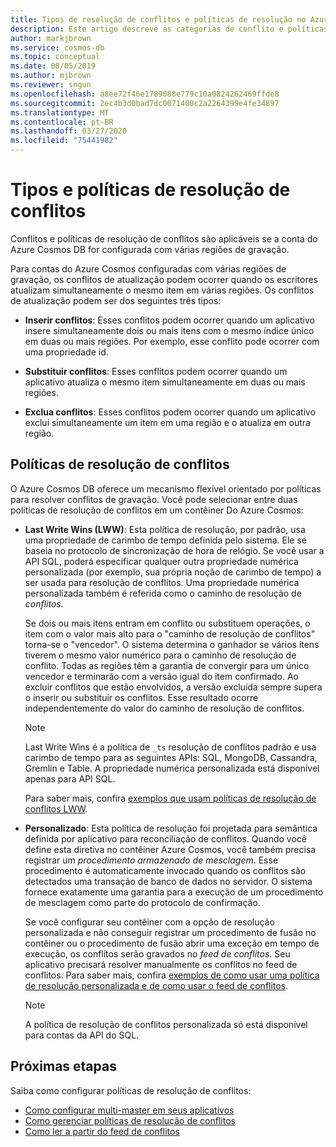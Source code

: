 ```yaml
---
title: Tipos de resolução de conflitos e políticas de resolução no Azure Cosmos DB
description: Este artigo descreve as categorias de conflito e políticas de resolução de conflitos no Azure Cosmos DB.
author: markjbrown
ms.service: cosmos-db
ms.topic: conceptual
ms.date: 08/05/2019
ms.author: mjbrown
ms.reviewer: sngun
ms.openlocfilehash: a8ee72f46e1789088e779c10a0824262469ffde8
ms.sourcegitcommit: 2ec4b3d0bad7dc0071400c2a2264399e4fe34897
ms.translationtype: MT
ms.contentlocale: pt-BR
ms.lasthandoff: 03/27/2020
ms.locfileid: "75441982"
---
```

# <a name="conflict-types-and-resolution-policies"></a>Tipos e políticas de resolução de conflitos

Conflitos e políticas de resolução de conflitos são aplicáveis se a conta do Azure Cosmos DB for configurada com várias regiões de gravação.

Para contas do Azure Cosmos configuradas com várias regiões de gravação, os conflitos de atualização podem ocorrer quando os escritores atualizam simultaneamente o mesmo item em várias regiões. Os conflitos de atualização podem ser dos seguintes três tipos:

* **Inserir conflitos**: Esses conflitos podem ocorrer quando um aplicativo insere simultaneamente dois ou mais itens com o mesmo índice único em duas ou mais regiões. Por exemplo, esse conflito pode ocorrer com uma propriedade id.

* **Substituir conflitos**: Esses conflitos podem ocorrer quando um aplicativo atualiza o mesmo item simultaneamente em duas ou mais regiões.

* **Exclua conflitos**: Esses conflitos podem ocorrer quando um aplicativo exclui simultaneamente um item em uma região e o atualiza em outra região.

## <a name="conflict-resolution-policies"></a>Políticas de resolução de conflitos

O Azure Cosmos DB oferece um mecanismo flexível orientado por políticas para resolver conflitos de gravação. Você pode selecionar entre duas políticas de resolução de conflitos em um contêiner Do Azure Cosmos:

* **Last Write Wins (LWW)**: Esta política de resolução, por padrão, usa uma propriedade de carimbo de tempo definida pelo sistema. Ele se baseia no protocolo de sincronização de hora de relógio. Se você usar a API SQL, poderá especificar qualquer outra propriedade numérica personalizada (por exemplo, sua própria noção de carimbo de tempo) a ser usada para resolução de conflitos. Uma propriedade numérica personalizada também é referida como o caminho de resolução de *conflitos.* 

  Se dois ou mais itens entram em conflito ou substituem operações, o item com o valor mais alto para o "caminho de resolução de conflitos" torna-se o "vencedor". O sistema determina o ganhador se vários itens tiverem o mesmo valor numérico para o caminho de resolução de conflito. Todas as regiões têm a garantia de convergir para um único vencedor e terminarão com a versão igual do item confirmado. Ao excluir conflitos que estão envolvidos, a versão excluída sempre supera o inserir ou substituir os conflitos. Esse resultado ocorre independentemente do valor do caminho de resolução de conflitos.

  > [!NOTE]
  > Last Write Wins é a política de `_ts` resolução de conflitos padrão e usa carimbo de tempo para as seguintes APIs: SQL, MongoDB, Cassandra, Gremlin e Table. A propriedade numérica personalizada está disponível apenas para API SQL.

  Para saber mais, confira [exemplos que usam políticas de resolução de conflitos LWW](how-to-manage-conflicts.md).

* **Personalizado**: Esta política de resolução foi projetada para semântica definida por aplicativo para reconciliação de conflitos. Quando você define esta diretiva no contêiner Azure Cosmos, você também precisa registrar um *procedimento armazenado de mesclagem*. Esse procedimento é automaticamente invocado quando os conflitos são detectados uma transação de banco de dados no servidor. O sistema fornece exatamente uma garantia para a execução de um procedimento de mesclagem como parte do protocolo de confirmação.  

  Se você configurar seu contêiner com a opção de resolução personalizada e não conseguir registrar um procedimento de fusão no contêiner ou o procedimento de fusão abrir uma exceção em tempo de execução, os conflitos serão gravados no *feed de conflitos*. Seu aplicativo precisará resolver manualmente os conflitos no feed de conflitos. Para saber mais, confira [exemplos de como usar uma política de resolução personalizada e de como usar o feed de conflitos](how-to-manage-conflicts.md).

  > [!NOTE]
  > A política de resolução de conflitos personalizada só está disponível para contas da API do SQL.

## <a name="next-steps"></a>Próximas etapas

Saiba como configurar políticas de resolução de conflitos:

* [Como configurar multi-master em seus aplicativos](how-to-multi-master.md)
* [Como gerenciar políticas de resolução de conflitos](how-to-manage-conflicts.md)
* [Como ler a partir do feed de conflitos](how-to-manage-conflicts.md#read-from-conflict-feed)
